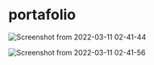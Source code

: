 # portafolio

![Screenshot from 2022-03-11 02-41-44](https://user-images.githubusercontent.com/27923284/157809461-9f1028ae-437b-4eeb-9517-79a07352c070.png)



![Screenshot from 2022-03-11 02-41-56](https://user-images.githubusercontent.com/27923284/157809515-74d7ffe7-1788-41f7-8031-61f11ee8ca44.png)
